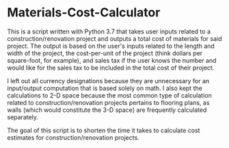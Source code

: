 # Materials-Cost-Calculator

This is a script written with Python 3.7 that takes user inputs related to a construction/renovation project and outputs a total cost of materials for said project. The output is based on the user's inputs related to the length and width of the project, the cost-per-unit of the project (think dollars per square-foot, for example), and sales tax if the user knows the number and would like for the sales tax to be included in the total cost of their project.

I left out all currency designations because they are unnecessary for an input/output computation that is based solely on math. I also kept the calculations to 2-D space because the most common type of calculation related to construction/renovation projects pertains to flooring plans, as walls (which would constitute the 3-D space) are frequently calculated separately.

The goal of this script is to shorten the time it takes to calculate cost estimates for construction/renovation projects. 
